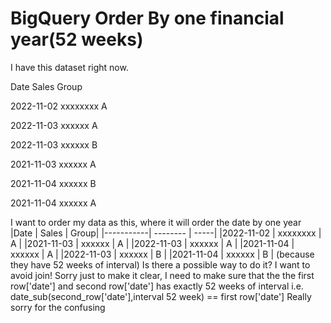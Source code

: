 
# BigQuery Order By one financial year(52 weeks)

I have this dataset right now.




Date
Sales
Group




2022-11-02
xxxxxxxx
A


2022-11-03
xxxxxx
A


2022-11-03
xxxxxx
B


2021-11-03
xxxxxx
A


2021-11-04
xxxxxx
B


2021-11-04
xxxxxx
A




I want to order my data as this, where it will order the date by one year
|Date       | Sales    | Group|
|-----------| -------- | -----|
|2022-11-02 | xxxxxxxx | A    |
|2021-11-03 | xxxxxx   | A    |
|2022-11-03 | xxxxxx   | A    |
|2021-11-04 | xxxxxx   | A    |
|2022-11-03 | xxxxxx   | B    |
|2021-11-04 | xxxxxx   | B    |
(because they have 52 weeks of interval)
Is there a possible way to do it?
I want to avoid join!
Sorry just to make it clear, I need to make sure that the the first row['date'] and second row['date'] has exactly 52 weeks of interval
i.e. date_sub(second_row['date'],interval 52 week) == first row['date']
Really sorry for the confusing

        